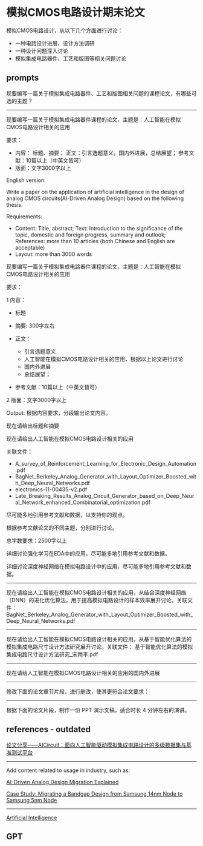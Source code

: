 # 模拟CMOS电路设计期末论文

模拟CMOS电路设计，从以下几个方面进行讨论：

* 一种电路设计进展、设计方法调研
* 一种设计问题深入讨论
* 模拟集成电路器件、工艺和版图等相关问题讨论

## prompts

现要编写一篇关于模拟集成电路器件、工艺和版图相关问题的课程论文，有哪些可选的主题？

---

现要编写一篇关于模拟集成电路器件课程的论文，主题是：人工智能在模拟CMOS电路设计相关的应用

要求：

* 内容：
    标题、摘要；
    正文：引言选题意义，国内外进展，总结展望；
    参考文献：10篇以上（中英文皆可）
* 版面：文字3000字以上

English version:

Write a paper on the application of artificial intelligence in the design of analog CMOS circuits(AI-Driven Analog Design) based on the following thesis.

Requirements:

* Content:
    Title, abstract;
    Text: Introduction to the significance of the topic, domestic and foreign progress, summary and outlook;
    References: more than 10 articles (both Chinese and English are acceptable)
* Layout: more than 3000 words

现要编写一篇关于模拟集成电路器件课程的论文，主题是：人工智能在模拟CMOS电路设计相关的应用

要求：

1 内容：

* 标题
* 摘要: 300字左右

* 正文：
  * 引言选题意义
  * 人工智能在模拟CMOS电路设计相关的应用，根据以上论文进行讨论
  * 国内外进展
  * 总结展望；

* 参考文献：10篇以上（中英文皆可）

2 版面：文字3000字以上

Output: 根据内容要求，分段输出论文内容。

现在请给出标题和摘要

现在请给出人工智能在模拟CMOS电路设计相关的应用

关联文件：

* A_survey_of_Reinforcement_Learning_for_Electronic_Design_Automation.pdf
* BagNet_Berkeley_Analog_Generator_with_Layout_Optimizer_Boosted_with_Deep_Neural_Networks.pdf
* electronics-11-00435-v2.pdf
* Late_Breaking_Results_Analog_Circuit_Generator_based_on_Deep_Neural_Network_enhanced_Combinatorial_optimization.pdf

尽可能多地引用参考文献和数据，以支持你的观点。

根据参考文献论文的不同主题，分别进行讨论。

总字数要求：2500字以上

详细讨论强化学习在EDA中的应用，尽可能多地引用参考文献和数据。

详细讨论深度神经网络在模拟电路设计中的应用，尽可能多地引用参考文献和数据。

---

现在请给出人工智能在模拟CMOS电路设计相关的应用，从结合深度神经网络（DNN）的进化优化算法，用于提高模拟电路设计的样本效率展开讨论。关联文件：BagNet_Berkeley_Analog_Generator_with_Layout_Optimizer_Boosted_with_Deep_Neural_Networks.pdf

---

现在请给出人工智能在模拟CMOS电路设计相关的应用，从基于智能优化算法的模拟集成电路尺寸设计方法研究展开讨论。关联文件：
基于智能优化算法的模拟集成电路尺寸设计方法研究_宋雨平.pdf

---

现在请给人工智能在模拟CMOS电路设计相关的应用的国内外进展

---

修改下面的论文章节片段，进行删改，使其更符合论文要求：

---

根据下面的论文片段，制作一份 PPT 演示文稿，适合时长 4 分钟左右的演讲。

## references - outdated

[论文分享——AICircuit：面向人工智能驱动模拟集成电路设计的多级数据集与基准测试平台](https://mp.weixin.qq.com/s/N8VgxVSGsJlzzLpmf3QEXA)

---

Add content related to usage in industry, such as:

[AI-Driven Analog Design Migration Explained](https://www.synopsys.com/blogs/chip-design/ai-analog-design-migration-samsung-safe-forum-2023.html)

[Case Study: Migrating a Bandgap Design from Samsung 14nm Node to Samsung 5nm Node](https://www.synopsys.com/blogs/chip-design/ai-analog-design-migration-samsung-safe-forum-2023.html#2)

---

[Artificial Intelligence](https://research.tsmc.com/english/research/artificial-intelligence/publish-time-1.html)

## GPT
